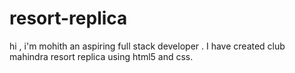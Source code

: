# resort-replica

hi , 
i'm mohith an aspiring full stack developer . I have created club mahindra resort replica using html5 and css.
